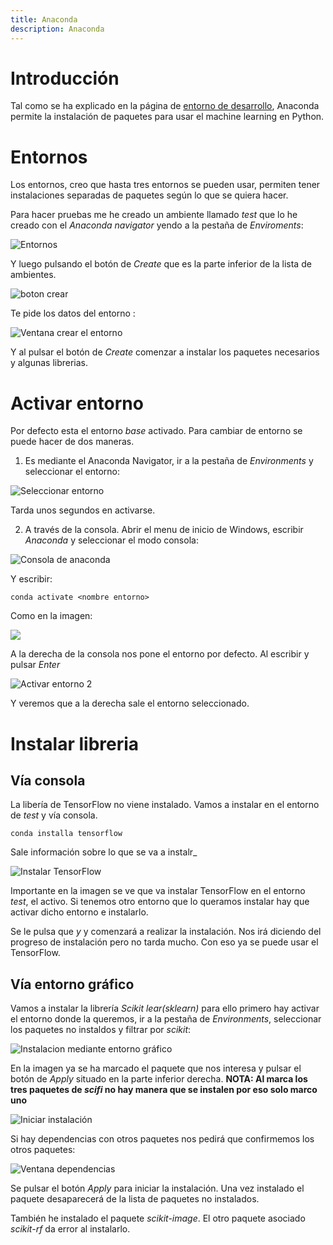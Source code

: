 ```yaml
---
title: Anaconda
description: Anaconda
---
```


# Introducción

Tal como se ha explicado en la página de [entorno de desarrollo](/docs/python/entorno_desarrollo.md), Anaconda permite la instalación de paquetes para usar el machine learning en Python.

# Entornos

Los entornos, creo que hasta tres entornos se pueden usar, permiten tener instalaciones separadas de paquetes según lo que se quiera hacer.

Para hacer pruebas me he creado un ambiente llamado *test* que lo he creado con el *Anaconda navigator* yendo a la pestaña de *Enviroments*:

![Entornos](/images/python/machine_learning/anaconda/entornos_anaconda_navigator.png)

Y luego pulsando el botón de *Create* que es la parte inferior de la lista de ambientes.


![boton crear](/images/python/machine_learning/anaconda/boton_crear_entorno.png)

Te pide los datos del entorno :

![Ventana crear el entorno](/images/python/machine_learning/anaconda/ventana_crear_entorno.png)

Y al pulsar el botón de *Create* comenzar a instalar los paquetes necesarios y algunas librerias.

# Activar entorno

Por defecto esta el entorno *base* activado. Para cambiar de entorno se puede hacer de dos maneras. 

1. Es mediante el Anaconda Navigator, ir a la pestaña de *Environments* y seleccionar el entorno:

![Seleccionar entorno](/images/python/machine_learning/anaconda/seleccionar_entorno.png)

Tarda unos segundos en activarse.

2. A través de la consola. Abrir el menu de inicio de Windows, escribir *Anaconda* y seleccionar el modo consola:

![Consola de anaconda](/images/python/machine_learning/anaconda/consola_anaconda.png)

Y escribir:

```tpl
conda activate <nombre entorno>
```

Como en la imagen:

![](/images/python/machine_learning/anaconda/activar_entorno_consola.png)

A la derecha de la consola nos pone el entorno por defecto. Al escribir y pulsar *Enter*

![Activar entorno 2](/images/python/machine_learning/anaconda/activar_entorno_consola2.png)

Y veremos que a la derecha sale el entorno seleccionado.

# Instalar libreria

## Vía consola
La libería de TensorFlow no viene instalado. Vamos a instalar en el entorno de *test* y vía consola.

```tpl
conda installa tensorflow
```

Sale información sobre lo que se va a instalr_

![Instalar TensorFlow](/images/python/machine_learning/anaconda/instalar_paquete_tensorflow.png)

Importante en la imagen se ve que va instalar TensorFlow en el entorno *test*, el activo. Si tenemos otro entorno que lo queramos instalar hay que activar dicho entorno e instalarlo.

Se le pulsa que *y* y comenzará a realizar la instalación. Nos irá diciendo del progreso de instalación pero no tarda mucho. Con eso ya se puede usar el TensorFlow.

## Vía entorno gráfico

Vamos a instalar la librería *Scikit lear(sklearn)* para ello primero hay activar el entorno donde la queremos, ir a la pestaña de *Environments*, seleccionar los paquetes no instaldos y filtrar por *scikit*:

![Instalacion mediante entorno gráfico](/images/python/machine_learning/anaconda/instalacion_libreria_entorno_grafico.png)

En la imagen ya se ha marcado el paquete que nos interesa y pulsar el botón de *Apply* situado en la parte inferior derecha.
**NOTA: Al marca los tres paquetes de *scifi* no hay manera que se instalen por eso solo marco uno**

![Iniciar instalación](/images/python/machine_learning/anaconda/iniciar_instalacion_paquete_entorno_grafico.png)

Si hay dependencias con otros paquetes nos pedirá que confirmemos los otros paquetes:

![Ventana dependencias](/images/python/machine_learning/anaconda/instalacion_grafica_ventana_dependencias.png)

Se pulsar el botón *Apply* para iniciar la instalación. Una vez instalado el paquete desaparecerá de la lista de paquetes no instalados.

También he instalado el paquete *scikit-image*. El otro paquete asociado *scikit-rf* da error al instalarlo.